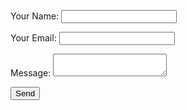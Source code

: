 <form
  action="https://formspree.io/FORM_ID"
  method="POST">
  
  <p>
  <label>
    Your Name:
    <input type="text" name="name">
  </label>
  </p>
  
  <p>
  <label>
    Your Email:
    <input type="email" name="_replyto">
  </label>
  </p>
  
  <p>
  <label>
    Message:
    <textarea name="message"></textarea>
  </label>
  </p>
  
  
  <input type="submit" value="Send">
</form>
